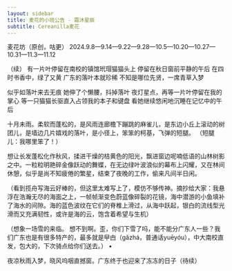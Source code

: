 ```yaml
---
layout: sidebar
title: 麦花的小班公告 - 霜沐星辰
subtitle: Cereanilla麦花
---
```


麦花坊（原创，咕更）  2024.9.8—9.14—9.22—9.28—10.5—10.20—10.27—10.31—11.3—11.12

（续）
有一片叶停留在南校的镇馆玳瑁猫猫头上
停留在秋日窗前平静的午后
在四时书香中，绿了又黄
广东的落叶本就珍稀
不知是哪位先贤，一席青草入梦

似乎如落叶来去无痕
她伸了个懒腰，抖掉落叶
夜灯星点，再等一片叶停留在我的掌心
等一只猫猫长驱直入占领我的本子和键盘
看她继续悠闲地沉睡在记忆中的午后


十月未雨。柔软而蓬松的，是风雨连廊檐下蹦跳的麻雀儿，是东边小丘上滚动的树团儿，是墙边几片嬉戏的落叶，是小径上，笨笨的柯基，飞弹的短腿。
（短腿儿：我哪里笨了！）

想让长发蓬松化作秋风，揉进干燥的桔黄色的阳光，飘进窗边呢喃低语的山林树影之中。一粒粒明艳碎金像跃动的舞蝶，在无边绿叶波浪似的幕布上闪耀，又在林间休憩，似乎是尚不知疲倦的繁星，结束了夜晚的工作，偷来凡间半日闲。


（看到揽舟写海云好棒的，但这里太难写上了，模仿不够传神。摘抄给大家：我悬浮在浩瀚无尽的海面之上，一帧帧渐变色蔚蓝像碎裂的花镜，海中潜游的小鱼填补了海水的间隙。海的蓝色波纹在它们的脊椎上滑过，从海中跃起，银白的流线型光滑而又充满韧性，或许是海的云，饱含着希望与生机）



（想象一场雪的来临。
想不到啊。歪，你们下雪了吗，能不能分广东人一些？我们广东也是有很多特产的，最多就是曱甴（gǎzhá，普通话yuēyóu），中大南校直发，包大的，下次骑点给你们送去。）
•	

夜凉秋雨入梦，晓风呜咽直撼窗。广东终于也迎来了冻冻的日子（待续）